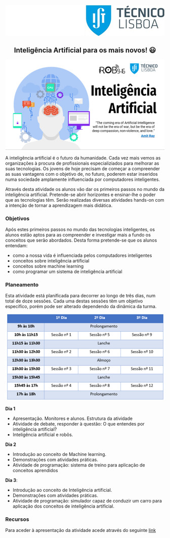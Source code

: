 ![NEG_LOGO](https://github.com/ROB9-16-IST/IA-para-mais-novos/blob/main/img/IST_A_RGB_NEG.png#gh-dark-mode-only)
![POS_LOGO](https://github.com/ROB9-16-IST/IA-para-mais-novos/blob/main/img/IST_A_RGB_POS.png#gh-light-mode-only)

<div align="center">
    <h2>Inteligência Artificial para os mais novos! 😃</h2> 
 </div>  

 ![CAPA](https://github.com/ROB9-16-IST/IA-para-mais-novos/blob/main/img/capa.png)

A inteligência artificial é o futuro da humanidade. Cada vez mais vemos as organizações à procura de profissionais especializiados para melhorar as suas tecnologias. Os jovens de hoje precisam de começar a compreender as suas vantagens com o objetivo de, no futuro, poderem estar inseridos numa sociedade amplamente influenciada por computadores inteligentes.

Através desta atividade os alunos vão dar os primeiros passos no mundo da inteligência artificial. Pretende-se abrir horizontes e ensinar-lhe o poder que as tecnologias têm. Serão realizadas diversas atividades hands-on com a intenção de tornar a aprendizagem mais didática.

### Objetivos

Após estes primeiros passos no mundo das tecnologias inteligentes, os alunos estão aptos para as compreender e investigar mais a fundo os conceitos que serão abordados. Desta forma pretende-se que os alunos entendam:

- como a nossa vida é influenciada pelos computadores inteligentes
- conceitos sobre inteligência artificial
- conceitos sobre machine learning
- como programar um sistema de inteligência artificial

### Planeamento

Esta atividade está planificada para decorrer ao longo de três dias, num total de doze sessões. Cada uma destas sessões têm um objetivo especifíco, porém pode ser alterado dependendo da dinâmica da turma.

![PLAN](https://github.com/ROB9-16-IST/IA-para-mais-novos/blob/main/img/planificacao.png)

__Dia 1__
- Apresentação. Monitores e alunos. Estrutura da atividade
- Atividade de debate, responder à questão: O que entendes por inteligência artificial?
- Inteligência artificial e robôs.

__Dia 2__
- Introdução ao conceito de Machine learning.
- Demonstrações com atividades práticas.
- Atividade de programação: sistema de treino para aplicação de conceitos aprendidos

__Dia 3__:
- Introdução ao conceito de Inteligência artificial.
- Demonstrações com atividades práticas.
- Atividade de programação: simulador capaz de conduzir um carro para aplicação dos conceitos de inteligência artificial.

### Recursos

Para aceder à apresentação da atividade acede através do seguinte [link](https://docs.google.com/presentation/d/1FnbfCFVvLmoiJI-wXW3M0JBc0p5q2pJQ/edit?usp=sharing&ouid=105263864395862008601&rtpof=true&sd=true)
